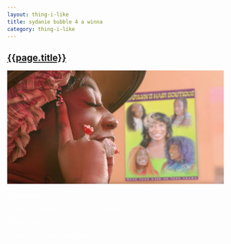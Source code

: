 ```yaml
---
layout: thing-i-like
title: sydanie bubble 4 a winna
category: thing-i-like
---
```


<section style="background-image: url('../assets/images/bubbles.gif'); color: white">
<a href="https://www.youtube.com/watch?v=fqTCN1TKyzM"><h2>{{page.title}}</h2></a>
<img src="/assets/images/bubble 4 a winna.webp" loading="lazy">
<p>
Say my name
</p>
<p>
Go again and again and again and again
</p>
<p>
Say my name
</p>
<p>
Go again, and again..and again
</p>
</section>
